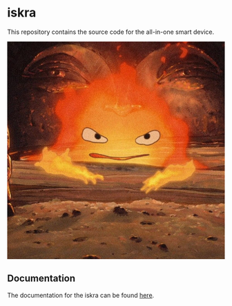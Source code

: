 # iskra
This repository contains the source code for the all-in-one smart device.

![iskra](docs/images/iskra.jpg) 

## Documentation

The documentation for the iskra can be found [here](docs/overview.md).